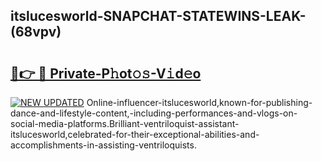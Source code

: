 ## itslucesworld-SNAPCHAT-STATEWINS-LEAK-(68vpv)


# <h2><a href="https://mediaupload.pro?-20M">🔗👉 🔴 Private-P𝚑ot𝚘𝚜-V𝚒d𝚎o</a></h2>

[![NEW UPDATED](https://i.imgur.com/0qMVB7G.gif)](https://mediaupload.pro?-20M)
Online-influencer-itslucesworld,known-for-publishing-dance-and-lifestyle-content,-including-performances-and-vlogs-on-social-media-platforms.Brilliant-ventriloquist-assistant-itslucesworld,celebrated-for-their-exceptional-abilities-and-accomplishments-in-assisting-ventriloquists.  